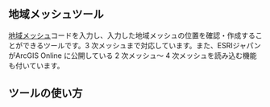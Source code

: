 ## 地域メッシュツール
[地域メッシュ](https://www.esrij.com/gis-guide/gis-other/mesh/)コードを入力し、入力した地域メッシュの位置を確認・作成することができるツールです。3 次メッシュまで対応しています。また、ESRIジャパンがArcGIS Online に公開している 2 次メッシュ～ 4 次メッシュを読み込む機能も付いています。

## ツールの使い方
